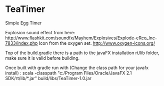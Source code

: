 TeaTimer
========

Simple Egg Timer

Explosion sound effect from here: http://www.flashkit.com/soundfx/Mayhem/Explosives/Explode-eRco_Inc-7833/index.php
Icon from the oxygen set. http://www.oxygen-icons.org/

Top of the build.gradle there is a path to the javaFX installation rt/lib folder, make sure it is valid before building.

Once built with gradle run with (Change the class path for your javafx install) :
scala -classpath "c:/Program Files/Oracle/JavaFX 2.1 SDK/rt/lib/*.jar" build/libs/TeaTimer-1.0.jar
